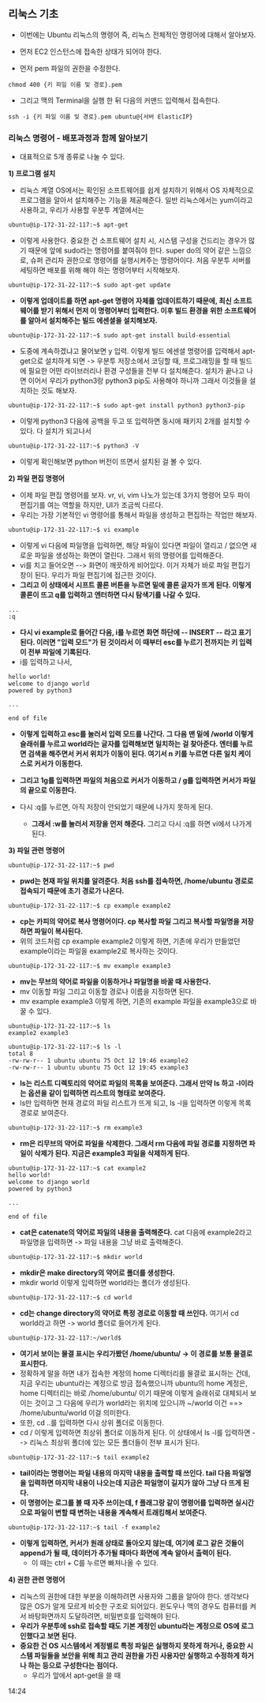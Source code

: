 ## 리눅스 기초
- 이번에는 Ubuntu 리눅스의 명령어 즉, 리눅스 전체적인 명령어에 대해서 알아보자. 
- 먼저 EC2 인스턴스에 접속한 상태가 되어야 한다. 

- 먼저 pem 파일의 권한을 수정한다.

```terminal
chmod 400 {키 파일 이름 및 경로}.pem
```

- 그리고 맥의 Terminal을 실행 한 뒤 다음의 커맨드 입력해서 접속한다.

```terminal
ssh -i {키 파일 이름 및 경로}.pem ubuntu@{서버 ElasticIP}
```


### 리눅스 명령어 - 배포과정과 함께 알아보기
- 대표적으로 5개 종류로 나눌 수 있다. 

**1) 프로그램 설치**
- 리눅스 계열 OS에서는 확인된 소프트웨어를 쉽게 설치하기 위해서 OS 자체적으로 프로그램을 알아서 설치해주는 기능을 제공해준다. 일반 리눅스에서는 yum이라고 사용하고, 우리가 사용할 우분투 계열에서는

```terminal
ubuntu@ip-172-31-22-117:~$ apt-get
```

- 이렇게 사용한다. 중요한 건 소프트웨어 설치 시, 시스템 구성을 건드리는 경우가 많기 때문에 앞에 sudo라는 명령어를 붙여줘야 한다. super do의 약어 같은 느낌으로, 슈퍼 관리자 권한으로 명령어를 실행시켜주는 명령어이다. 처음 우분투 서버를 세팅하면 배포를 위해 해야 하는 명령어부터 시작해보자. 

```terminal
ubuntu@ip-172-31-22-117:~$ sudo apt-get update
```

- **이렇게 업데이트를 하면 apt-get 명령어 자체를 업데이트하기 때문에, 최신 소프트웨어를 받기 위해서 먼저 이 명령어부터 입력한다. 이후 빌드 환경을 위한 소프트웨어를 알아서 설치해주는 빌드 에센셜을 설치해보자.**


```terminal
ubuntu@ip-172-31-22-117:~$ sudo apt-get install build-essential
```

- 도중에 계속하겠냐고 물어보면 y 입력. 이렇게 빌드 에센셜 명령어를 입력해서 apt-get으로 설치하게 되면 -> 우분투 저장소에서 코딩할 때, 프로그래밍을 할 때 빌드에 필요한 어떤 라이브러리나 환경 구성들을 전부 다 설치해준다. 설치가 끝나고 나면 이어서 우리가 python3랑 python3 pip도 사용해야 하니까 그래서 이것들을 설치하는 것도 해보자. 

```terminal
ubuntu@ip-172-31-22-117:~$ sudo apt-get install python3 python3-pip
```

- 이렇게 python3 다음에 공백을 두고 또 입력하면 동시에 패키지 2개를 설치할 수 있다. 다 설치가 되고나서 

```terminal
ubuntu@ip-172-31-22-117:~$ python3 -V
```

- 이렇게 확인해보면 python 버전이 뜨면서 설치된 걸 볼 수 있다. 


**2) 파일 편집 명령어**
- 이제 파일 편집 명령어를 보자. vr, vi, vim 나노가 있는데 3가지 명령어 모두 파이 편집기를 여는 역할을 하지만, UI가 조금씩 다르다.
- 우리는 가장 기본적인 vi 명령어를 통해서 파일을 생성하고 편집하는 작업만 해보자. 

```terminal
ubuntu@ip-172-31-22-117:~$ vi example
```

- 이렇게 vi 다음에 파일명을 입력하면, 해당 파일이 있다면 파일이 열리고 / 없으면 새로운 파일을 생성하는 화면이 열린다. 그래서 위의 명령어를 입력해준다.
- vi를 치고 들어오면 --> 화면이 깨끗하게 비어있다. 이거 자체가 바로 파일 편집기 창이 된다. 우리가 파일 편집기에 접근한 것이다. 
- **그리고 이 상태에서 시프트 콜론 버튼을 누르면 밑에 콜론 글자가 뜨게 된다. 이렇게 콜론이 뜨고 q를 입력하고 엔터하면 다시 탐색기를 나갈 수 있다.**

```terminal
...
:q
```

- **다시 vi example로 들어간 다음, i를 누르면 화면 하단에 -- INSERT -- 라고 표기된다. 이러면 "입력 모드"가 된 것이라서 이 때부터 esc를 누르기 전까지는 키 입력이 전부 파일에 기록된다.**
- i를 입력하고 나서,

```vim
hello world!
welcome to django world 
powered by python3 

...

end of file
```

- **이렇게 입력하고 esc를 눌러서 입력 모드를 나간다. 그 다음 맨 밑에 /world 이렇게 슬래쉬를 누르고 world라는 글자를 입력해보면 일치하는 걸 찾아준다. 엔터를 누르면 검색을 해주면서 커서 위치가 이동이 된다. 여기서 n 키를 누르면 다른 일치 케이스로 커서가 이동한다.**
- **그리고 1g를 입력하면 파일의 처음으로 커서가 이동하고 / g를 입력하면 커서가 파일의 끝으로 이동한다.**

- 다시 :q를 누르면, 아직 저장이 안되었기 때문에 나가지 못하게 된다. 
  - **그래서 :w를 눌러서 저장을 먼저 해준다.** 그리고 다시 :q를 하면 vi에서 나가게 된다.


**3) 파일 관련 명령어**

```terminal
ubuntu@ip-172-31-22-117:~$ pwd
```

- **pwd는 현재 파일 위치를 알려준다. 처음 ssh를 접속하면, /home/ubuntu 경로로 접속되기 때문에 초기 경로가 나온다.** 


```terminal
ubuntu@ip-172-31-22-117:~$ cp example example2
```

- **cp는 카피의 약어로 복사 명령어이다. cp 복사할 파일 그리고 복사할 파일명을 저장하면 파일이 복사된다.** 
- 위의 코드처럼 cp example example2 이렇게 하면, 기존에 우리가 만들었던 example이라는 파일을 example2로 복사하는 것이다. 


```terminal
ubuntu@ip-172-31-22-117:~$ mv example example3
```

- **mv는 무브의 약어로 파일을 이동하거나 파일명을 바꿀 때 사용한다.** 
- mv 이동할 파일 그리고 이동할 경로나 이름을 지정하면 된다. 
- mv example example3 이렇게 하면, 기존의 example 파일을 example3으로 바꿀 수 있다. 


```terminal
ubuntu@ip-172-31-22-117:~$ ls
example2 example3

ubuntu@ip-172-31-22-117:~$ ls -l
total 8
-rw-rw-r-- 1 ubuntu ubuntu 75 Oct 12 19:46 example2
-rw-rw-r-- 1 ubuntu ubuntu 75 Oct 12 19:45 example3
```

- **ls는 리스트 디렉토리의 약어로 파일의 목록을 보여준다. 그래서 만약 ls 하고 -l이라는 옵션을 같이 입력하면 리스트의 형태로 보여준다.** 
- ls만 입력하면 현재 경로의 파일 리스트가 뜨게 되고, ls -l을 입력하면 이렇게 목록 경로로 보여준다.


```terminal
ubuntu@ip-172-31-22-117:~$ rm example3
```

- **rm은 리무브의 약어로 파일을 삭제한다. 그래서 rm 다음에 파일 경로를 지정하면 파일이 삭제가 된다. 지금은 example3 파일을 삭제하게 된다.**


```terminal
ubuntu@ip-172-31-22-117:~$ cat example2
hello world!
welcome to django world
powered by python3

...

end of file
```

- **cat은 catenate의 약어로 파일의 내용을 출력해준다.** cat 다음에 example2라고 파일명을 입력하면 -> 파일 내용을 그냥 바로 출력해준다.


```terminal
ubuntu@ip-172-31-22-117:~$ mkdir world
```

- **mkdir은 make directory의 약어로 폴더를 생성한다.**
- mkdir world 이렇게 입력하면 world라는 폴더가 생성된다. 


```terminal
ubuntu@ip-172-31-22-117:~$ cd world
```

- **cd는 change directory의 약어로 특정 경로로 이동할 때 쓰인다.** 여기서 cd world라고 하면 -> world 폴더로 들어가게 된다. 


```terminal
ubuntu@ip-172-31-22-117:~/world$
```

- **여기서 보이는 물결 표시는 우리가봤던 /home/ubuntu/ -> 이 경로를 보통 물결로 표시한다.**
- 정확하게 말을 하면 내가 접속한 계정의 home 디렉터리를 물결로 표시하는 건데, 지금 우리는 ubuntu라는 계정으로 방금 접속했으니까 ubuntu의 home 계정은, home 디렉터리는 바로 /home/ubuntu/ 이기 때문에 이렇게 슬래쉬로 대체되서 보이는 것이고 그 다음에 우리가 world라는 위치에 있으니까 ~/world 이건 ==> /home/ubuntu/world 이걸 의미한다. 
- 또한, cd ..를 입력하면 다시 상위 폴더로 이동한다. 
- cd / 이렇게 입력하면 최상위 폴더로 이동하게 된다. 이 상태에서 ls -l를 입력하면 --> 리눅스 최상위 폴더에 있는 모든 폴더들이 전부 표시가 된다. 


```terminal
ubuntu@ip-172-31-22-117:~$ tail example2
```

- **tail이라는 명령어는 파일 내용의 마지막 내용을 출력할 때 쓰인다. tail 다음 파일명을 입력하면 마지막 내용이 나오는데 지금은 파일명이 길지가 않아 그냥 다 뜨게 된다.**
- **이 명령어는 로그를 볼 때 자주 쓰이는데, f 플래그랑 같이 명령어를 입력하면 실시간으로 파일이 변할 때 변하는 내용을 계속해서 트래킹해서 보여준다.** 

```terminal
ubuntu@ip-172-31-22-117:~$ tail -f example2
```

- **이렇게 입력하면, 커서가 원래 상태로 돌아오지 않는데, 여기에 로그 같은 것들이 append가 될 때, 데이터가 추가될 때마다 화면에 계속 알아서 출력이 된다.**
  - 이 때는 ctrl + C를 누르면 빠져나올 수 있다.  


**4) 권한 관련 명령어**
- 리눅스의 권한에 대한 부분을 이해하려면 사용자와 그룹을 알아야 한다. 생각보다 많은 OS가 알게 모르게 비슷한 구조로 되어있다. 윈도우나 맥의 경우도 컴퓨터를 켜서 바탕화면까지 도달하려면, 비밀번호를 입력해야 된다. 
- **우리가 우분투에 ssh로 접속할 때도 기본 계정인 ubuntu라는 계정으로 OS에 로그인했다고 보면 된다.**
- **중요한 건 OS 시스템에서 계정별로 특정 파일은 실행하지 못하게 하거나, 중요한 시스템 파일들을 보안을 위해 최고 관리 권한을 가진 사용자만 실행하고 수정하게 하거나 하는 등으로 구성한다는 점이다.**
  - 우리가 앞에서 apt-get을 쓸 때 


14:24





